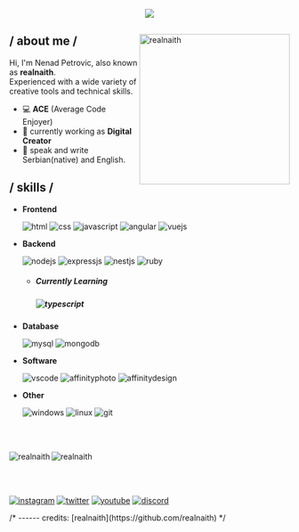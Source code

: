 <p align = center ><img src="https://imgur.com/PlTb8lW.png"> </p>

<div>

<img align="right" width="270" alt="realnaith" src="https://imgur.com/MAUyCpN.png"/>

<h2> / about me /</h2>
  
Hi, I'm Nenad Petrovic, also known as  **realnaith**.
<br>
Experienced with a wide variety of creative tools and technical skills.

- 💻 **ACE** (Average Code Enjoyer)
- 🔏 currently working as **Digital Creator**
- 📨 speak and write Serbian(native) and English.
  
<h2> / skills / </h2>


- **Frontend**

  <img src = "https://img.shields.io/static/v1?style=for-the-badge&message=HTML5&color=E34F26&logo=HTML5&logoColor=FFFFFF&label=" alt = "html" />
  <img src = "https://img.shields.io/static/v1?style=for-the-badge&message=CSS3&color=1572B6&logo=CSS3&logoColor=FFFFFF&label=" alt = "css" />
  <img src = "https://img.shields.io/static/v1?style=for-the-badge&message=JavaScript&color=222222&logo=JavaScript&logoColor=F7DF1E&label=" alt = "javascript" />
  <img src = "https://img.shields.io/static/v1?style=for-the-badge&message=Angular&color=DD0031&logo=Angular&logoColor=FFFFFF&label=" alt = "angular" />
  <img src = "https://img.shields.io/static/v1?style=for-the-badge&message=Vue.js&color=222222&logo=Vue.js&logoColor=4FC08D&label=" alt = "vuejs" />

- **Backend**

  <img src = "https://img.shields.io/static/v1?style=for-the-badge&message=Node.js&color=339933&logo=Node.js&logoColor=FFFFFF&label=" alt = "nodejs" />
  <img src = "https://img.shields.io/badge/express.js-%23404d59.svg?style=for-the-badge&logo=express&logoColor=%2361DAFB" alt = "expressjs" />
  <img src = "https://img.shields.io/static/v1?style=for-the-badge&message=NestJS&color=E0234E&logo=NestJS&logoColor=FFFFFF&label=" alt = "nestjs" />
  <img src = "https://img.shields.io/static/v1?style=for-the-badge&message=Ruby&color=CC342D&logo=Ruby&logoColor=FFFFFF&label=" alt = "ruby" />

  - <h5>Currently Learning<h5>
    <img src = "https://img.shields.io/static/v1?style=for-the-badge&message=TypeScript&color=3178C6&logo=TypeScript&logoColor=FFFFFF&label=" alt = "typescript" />

- **Database**

  <img src = "https://img.shields.io/static/v1?style=for-the-badge&message=MySQL&color=4479A1&logo=MySQL&logoColor=FFFFFF&label=" alt = "mysql" />
  <img src = "https://img.shields.io/static/v1?style=for-the-badge&message=MongoDB&color=47A248&logo=MongoDB&logoColor=FFFFFF&label=" alt = "mongodb" />

- **Software**

  <img src = "https://img.shields.io/static/v1?style=for-the-badge&message=Visual+Studio+Code&color=007ACC&logo=Visual+Studio+Code&logoColor=FFFFFF&label=" alt = "vscode" />
  <img src = "https://img.shields.io/static/v1?style=for-the-badge&message=Affinity+Photo&color=7E4DD2&logo=Affinity+Photo&logoColor=FFFFFF&label=" alt = "affinityphoto" />
  <img src = "https://img.shields.io/static/v1?style=for-the-badge&message=Affinity+Designer&color=1B72BE&logo=Affinity+Designer&logoColor=FFFFFF&label=" alt = "affinitydesign" />

- **Other**

  <img src = "https://img.shields.io/static/v1?style=for-the-badge&message=Windows&color=0078D6&logo=Windows&logoColor=FFFFFF&label=" alt = "windows" />
  <img src = "https://img.shields.io/static/v1?style=for-the-badge&message=Linux&color=222222&logo=Linux&logoColor=FCC624&label=" alt = "linux" />
  <img src = "https://img.shields.io/static/v1?style=for-the-badge&message=Git&color=F05032&logo=Git&logoColor=FFFFFF&label=" alt = "git" />

</br></br>

<p><img align="left" src="https://github-readme-streak-stats.herokuapp.com/?user=realnaith&&theme=radical" alt="realnaith" /></p>
<p><img align="center" src="https://github-readme-stats.vercel.app/api/top-langs?username=realnaith&show_icons=true&locale=en&layout=compact&theme=radical" alt="realnaith" /></p> 

</br></br>

<a href="https://instagram.com/realnaith"><img src="https://img.shields.io/static/v1?style=for-the-badge&message=Instagram&color=E4405F&logo=Instagram&logoColor=FFFFFF&label=" alt="instagram"></a>
<a href="https://twitter.com/realnaith"><img src="https://img.shields.io/static/v1?style=for-the-badge&message=Twitter&color=1D9BF0&logo=Twitter&logoColor=FFFFFF&label=" alt="twitter"></a>
<a href="https://youtube.com/@realnaith"><img src="https://img.shields.io/static/v1?style=for-the-badge&message=YouTube&color=FF0000&logo=YouTube&logoColor=FFFFFF&label=" alt="youtube"></a>
<a href="https://discord.com/invite/BgAa5uzPB9"><img src="https://img.shields.io/static/v1?style=for-the-badge&message=Discord&color=5865F2&logo=Discord&logoColor=FFFFFF&label=" alt="discord"></a>

</div>
/*
------
credits: [realnaith](https://github.com/realnaith)
*/
